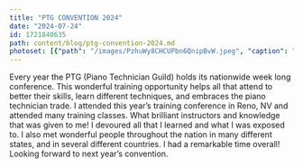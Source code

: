 ```yaml
---
title: "PTG CONVENTION 2024"
date: "2024-07-24"
id: 1721840635
path: content/blog/ptg-convention-2024.md
photoset: [{"path": "/images/PzhuWy8CHCUPbn6QnipBvW.jpeg", "caption": "", "thumbnail": "False"}]
---
```

Every year the PTG (Piano Technician Guild) holds its nationwide week long conference. This wonderful training opportunity helps all that attend to better their skills, learn different techniques, and embraces the piano technician trade. I attended this year’s training conference in Reno, NV and attended many training classes. What brilliant instructors and knowledge that was given to me!  I devoured all that I learned and what I was exposed to. I also met wonderful people throughout the nation in many different states, and in several different countries. I had a remarkable time overall! Looking forward to next year’s convention.